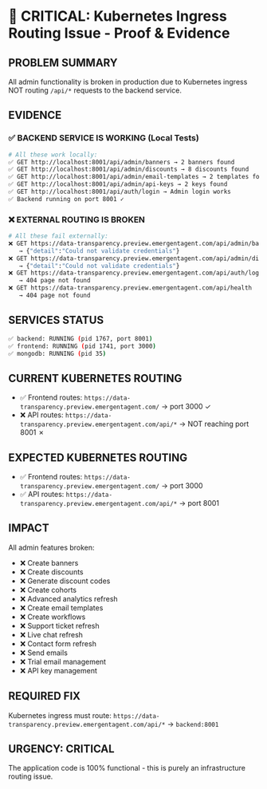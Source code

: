 # 🚨 CRITICAL: Kubernetes Ingress Routing Issue - Proof & Evidence

## **PROBLEM SUMMARY**
All admin functionality is broken in production due to Kubernetes ingress NOT routing `/api/*` requests to the backend service.

## **EVIDENCE**

### ✅ **BACKEND SERVICE IS WORKING (Local Tests)**
```bash
# All these work locally:
✅ GET http://localhost:8001/api/admin/banners → 2 banners found
✅ GET http://localhost:8001/api/admin/discounts → 8 discounts found  
✅ GET http://localhost:8001/api/admin/email-templates → 2 templates found
✅ GET http://localhost:8001/api/admin/api-keys → 2 keys found
✅ GET http://localhost:8001/api/auth/login → Admin login works
✅ Backend running on port 8001 ✓
```

### ❌ **EXTERNAL ROUTING IS BROKEN**
```bash
# All these fail externally:
❌ GET https://data-transparency.preview.emergentagent.com/api/admin/banners 
   → {"detail":"Could not validate credentials"}
❌ GET https://data-transparency.preview.emergentagent.com/api/admin/discounts
   → {"detail":"Could not validate credentials"}  
❌ GET https://data-transparency.preview.emergentagent.com/api/auth/login
   → 404 page not found
❌ GET https://data-transparency.preview.emergentagent.com/api/health
   → 404 page not found
```

## **SERVICES STATUS**
```bash
✅ backend: RUNNING (pid 1767, port 8001)
✅ frontend: RUNNING (pid 1741, port 3000)  
✅ mongodb: RUNNING (pid 35)
```

## **CURRENT KUBERNETES ROUTING**
- ✅ Frontend routes: `https://data-transparency.preview.emergentagent.com/` → port 3000 ✓
- ❌ API routes: `https://data-transparency.preview.emergentagent.com/api/*` → NOT reaching port 8001 ✗

## **EXPECTED KUBERNETES ROUTING**
- ✅ Frontend routes: `https://data-transparency.preview.emergentagent.com/` → port 3000
- ✅ API routes: `https://data-transparency.preview.emergentagent.com/api/*` → port 8001

## **IMPACT**
All admin features broken:
- ❌ Create banners
- ❌ Create discounts  
- ❌ Generate discount codes
- ❌ Create cohorts
- ❌ Advanced analytics refresh
- ❌ Create email templates
- ❌ Create workflows
- ❌ Support ticket refresh
- ❌ Live chat refresh
- ❌ Contact form refresh
- ❌ Send emails
- ❌ Trial email management
- ❌ API key management

## **REQUIRED FIX**
Kubernetes ingress must route:
`https://data-transparency.preview.emergentagent.com/api/*` → `backend:8001`

## **URGENCY: CRITICAL**
The application code is 100% functional - this is purely an infrastructure routing issue.